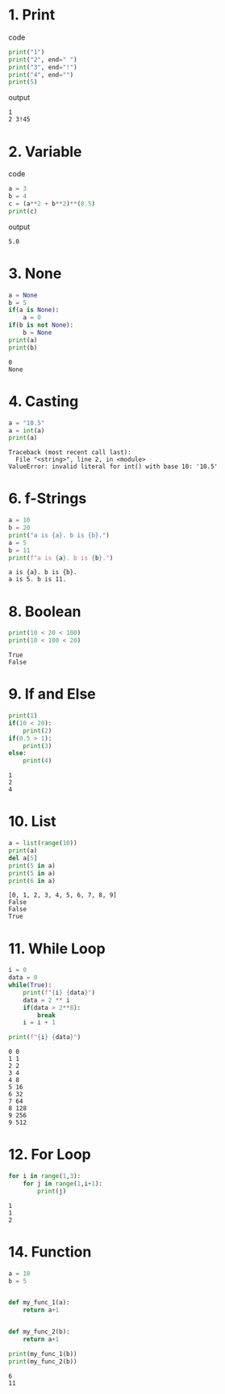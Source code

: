 # 1. Print

code
```py
print("1")
print("2", end=" ")
print("3", end="!")
print("4", end="")
print(5)
```

output
```
1
2 3!45
```

# 2. Variable

code 
```py
a = 3
b = 4
c = (a**2 + b**2)**(0.5)
print(c)
```
output
```
5.0
```

# 3. None
```py
a = None
b = 5
if(a is None):
    a = 0
if(b is not None):
    b = None
print(a)
print(b)
```
```
0
None
```

# 4. Casting
```py
a = "10.5"
a = int(a)
print(a)
```

```
Traceback (most recent call last):
  File "<string>", line 2, in <module>
ValueError: invalid literal for int() with base 10: '10.5'
```

# 6. f-Strings

```py
a = 10
b = 20
print("a is {a}. b is {b}.")
a = 5
b = 11
print(f"a is {a}. b is {b}.")
```
```
a is {a}. b is {b}.
a is 5. b is 11.
```

# 8. Boolean

```py
print(10 < 20 < 100)
print(10 < 100 < 20)
```
```
True
False
```

# 9. If and Else

```py
print(1)
if(10 < 20):
    print(2)
if(0.5 > 1):
    print(3)
else:
    print(4)
```
```
1
2
4
```

# 10. List

```py
a = list(range(10))
print(a)
del a[5]
print(5 in a)
print(5 in a)
print(6 in a)
```
```
[0, 1, 2, 3, 4, 5, 6, 7, 8, 9]
False
False
True
```

# 11. While Loop

```py
i = 0
data = 0
while(True):
    print(f"{i} {data}")
    data = 2 ** i
    if(data > 2**8):
        break
    i = i + 1

print(f"{i} {data}")
```
```
0 0
1 1
2 2
3 4
4 8
5 16
6 32
7 64
8 128
9 256
9 512
```

# 12. For Loop
```py
for i in range(1,3):
    for j in range(1,i+1):
        print(j)
```
```
1
1
2
```

# 14. Function
```py
a = 10
b = 5


def my_func_1(a):
    return a+1


def my_func_2(b):
    return a+1

print(my_func_1(b))
print(my_func_2(b))
```
```
6
11
```
